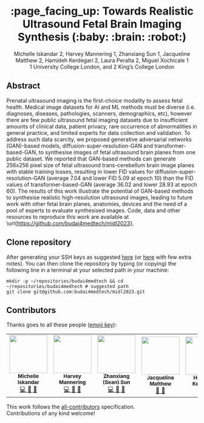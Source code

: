 <h1 align="center">:page_facing_up: Towards Realistic Ultrasound Fetal Brain Imaging Synthesis (:baby: :brain: :robot:) </h1>
<div align="center">

Michelle Iskandar 2, Harvey Mannering 1, Zhanxiang Sun 1, Jacqueline Matthew 2, Hamideh Kerdegari 2, Laura Peralta 2, Miguel Xochicale 1    
1 University College London, and 2 King’s College London

</div>

## Abstract
Prenatal ultrasound imaging is the first-choice modality to assess fetal health.
Medical image datasets for AI and ML methods must be diverse (i.e. diagnoses, diseases, pathologies, scanners, demographics, etc), however there are few public ultrasound fetal imaging datasets due to insufficient amounts of clinical data, patient privacy, rare occurrence of abnormalities in general practice, and limited experts for data collection and validation.
To address such data scarcity, we proposed generative adversarial networks (GAN)-based models, diffusion-super-resolution-GAN and transformer-based-GAN, to synthesise images of fetal ultrasound brain planes from one public dataset.
We reported that GAN-based methods can generate 256x256 pixel size of fetal ultrasound trans-cerebellum brain image planes with stable training losses, resulting in lower FID values for diffusion-super-resolution-GAN (average 7.04 and lower FID 5.09 at epoch 10) than the FID values of transformer-based-GAN (average 36.02 and lower 28.93 at epoch 60).
The results of this work illustrate the potential of GAN-based methods to synthesise realistic high-resolution ultrasound images, leading to future work with other fetal brain planes, anatomies, devices and the need of a pool of experts to evaluate synthesised images.
Code, data and other resources to reproduce this work are available at \url{https://github.com/budai4medtech/midl2023}.

## Clone repository
After generating your SSH keys as suggested [here](https://docs.github.com/en/github/authenticating-to-github/generating-a-new-ssh-key-and-adding-it-to-the-ssh-agent) (or [here](https://github.com/mxochicale/tools/blob/main/github/SSH.md) with few extra notes).
You can then clone the repository by typing (or copying) the following line in a terminal at your selected path in your machine:
```
mkdir -p ~/repositories/budai4medtech && cd ~/repositories/budai4medtech # suggested path
git clone git@github.com:budai4medtech/midl2023.git
```

## Contributors
Thanks goes to all these people ([emoji key](https://allcontributors.org/docs/en/emoji-key)):  
<!-- ALL-CONTRIBUTORS-LIST:START - Do not remove or modify this section -->
<!-- prettier-ignore-start -->
<!-- markdownlint-disable -->
<table>
  <tr>
    <td align="center"><a href="https://github.com/michellepi"><img src="https://avatars1.githubusercontent.com/u/57605186?v=4?s=100" width="100px;" alt=""/><br /><sub><b>Michelle Iskandar </b></sub>        </a><br /><a href="https://github.com/budai4medtech/midl2023/commits?author=michellepi" title="Code">💻 🤔 🔧 </a></td>
    <td align="center"><a href="https://github.com/harveymannering"><img src="https://avatars1.githubusercontent.com/u/60523103?v=4?s=100" width="100px;" alt=""/><br /><sub><b>Harvey Mannering </b></sub>        </a><br /><a href="https://github.com/budai4medtech/midl2023/commits?author=harveymannering" title="Code">💻 🤔 🔧 </a></td>
    <td align="center"><a href="https://github.com/seansunn"><img src="https://avatars1.githubusercontent.com/u/91659063?v=4?s=100" width="100px;" alt=""/><br /><sub><b>Zhanxiang (Sean) Sun </b></sub>        </a><br /><a href="https://github.com/budai4medtech/miua2022/commits?author=seansunn" title="Code">💻 🤔 🔧 </a></td>
    <td align="center"><a href="https://github.com/"><img src="https://avatars1.githubusercontent.com/u/23114020?v=4?s=100" width="100px;" alt=""/><br /><sub><b>Jacqueline Matthew</b></sub>        </a><br /><a href="https://github.com/budai4medtech/midl2023/commits?author=" title="Research">  🔬 🤔  </a></td>    
    <td align="center"><a href="https://github.com/hamidehkerdegari"><img src="https://avatars1.githubusercontent.com/u/30697849?v=4?s=100" width="100px;" alt=""/><br /><sub><b>Hamideh Kerdegari </b></sub>   </a><br /><a href="https://github.com/budai4medtech/midl2023/commits?author=hamidehkerdegari" title="Research">  🔬 🤔  </a></td>
    <td align="center"><a href="https://github.com/"><img src="https://avatars1.githubusercontent.com/u/23114020?v=4?s=100" width="100px;" alt=""/><br /><sub><b>Laura Peralta</b></sub>        </a><br /><a href="https://github.com/budai4medtech/miua2022/commits?author=" title="Research">  🔬 🤔  </a></td>
    <td align="center"><a href="https://github.com/mxochicale"><img src="https://avatars1.githubusercontent.com/u/11370681?v=4?s=100" width="100px;" alt=""/><br /><sub><b>Miguel Xochicale</b></sub>           </a><br /><a href="https://github.com/budai4medtech/midl2023/commits?author=mxochicale" title="Code and Research">💻 🔬 🤔 🔧 </a> <a href="https://github.com/budai4medtech/midl2023/commits?author=mxochicale" title="Documentation">📖 🔧 </a></td>
  </tr>
</table>
<!-- markdownlint-restore -->
<!-- prettier-ignore-end -->

<!-- ALL-CONTRIBUTORS-LIST:END -->

This work follows the [all-contributors](https://github.com/all-contributors/all-contributors) specification.  
Contributions of any kind welcome!


